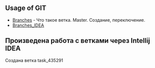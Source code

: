 ## Usage of GIT

+ [Branches](BRANCHES.md) - Что такое ветка. Master. Создание, переключение.
+ [Branches_IDEA](BRANCHES_IDEA.md)

## Произведена работа с ветками через Intellij IDEA
Создана ветка task_435291